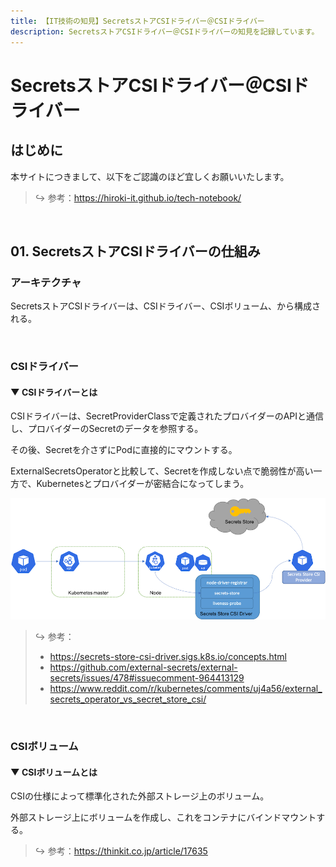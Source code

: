 ```yaml
---
title: 【IT技術の知見】SecretsストアCSIドライバー＠CSIドライバー
description: SecretsストアCSIドライバー＠CSIドライバーの知見を記録しています。
---
```


# SecretsストアCSIドライバー＠CSIドライバー

## はじめに

本サイトにつきまして、以下をご認識のほど宜しくお願いいたします。

> ↪️ 参考：https://hiroki-it.github.io/tech-notebook/

<br>

## 01. SecretsストアCSIドライバーの仕組み

### アーキテクチャ

SecretsストアCSIドライバーは、CSIドライバー、CSIボリューム、から構成される。

<br>

### CSIドライバー

#### ▼ CSIドライバーとは

CSIドライバーは、SecretProviderClassで定義されたプロバイダーのAPIと通信し、プロバイダーのSecretのデータを参照する。

その後、Secretを介さずにPodに直接的にマウントする。

ExternalSecretsOperatorと比較して、Secretを作成しない点で脆弱性が高い一方で、Kubernetesとプロバイダーが密結合になってしまう。

![secrets-store-csi-volume](https://raw.githubusercontent.com/hiroki-it/tech-notebook-images/master/images/secrets-store-csi-volume.png)

> ↪️ 参考：
>
> - https://secrets-store-csi-driver.sigs.k8s.io/concepts.html
> - https://github.com/external-secrets/external-secrets/issues/478#issuecomment-964413129
> - https://www.reddit.com/r/kubernetes/comments/uj4a56/external_secrets_operator_vs_secret_store_csi/

<br>

### CSIボリューム

#### ▼ CSIボリュームとは

CSIの仕様によって標準化された外部ストレージ上のボリューム。

外部ストレージ上にボリュームを作成し、これをコンテナにバインドマウントする。

> ↪️ 参考：https://thinkit.co.jp/article/17635

<br>
